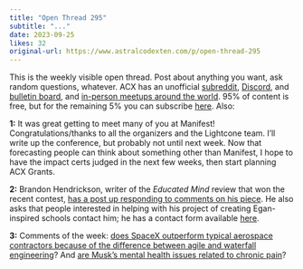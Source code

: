 ```yaml
---
title: "Open Thread 295"
subtitle: "..."
date: 2023-09-25
likes: 32
original-url: https://www.astralcodexten.com/p/open-thread-295
---
```

This is the weekly visible open thread. Post about anything you want, ask random questions, whatever. ACX has an unofficial [subreddit](https://www.reddit.com/r/slatestarcodex/), [Discord](https://discord.gg/RTKtdut), and [bulletin board](https://www.datasecretslox.com/index.php), and [in-person meetups around the world](https://www.lesswrong.com/community?filters%5B0%5D=SSC). 95% of content is free, but for the remaining 5% you can subscribe [here](https://astralcodexten.substack.com/subscribe?). Also:

 **1:** It was great getting to meet many of you at Manifest! Congratulations/thanks to all the organizers and the Lightcone team. I’ll write up the conference, but probably not until next week. Now that forecasting people can think about something other than Manifest, I hope to have the impact certs judged in the next few weeks, then start planning ACX Grants.

 **2:** Brandon Hendrickson, writer of the _Educated Mind_ review that won the recent contest, [has a post up responding to comments on his piece](https://losttools.substack.com/p/comments-on-the-comments-on-the-book). He also asks that people interested in helping with his project of creating Egan-inspired schools contact him; he has a contact form available [here](https://www.scienceisweird.com/write-us).

 **3:** Comments of the week: [does SpaceX outperform typical aerospace contractors because of the difference between agile and waterfall engineering](/p/highlights-from-the-comments-on-elon/comment/40347848)? And [are Musk’s mental health issues related to chronic pain](/p/highlights-from-the-comments-on-elon/comment/40348891)?
